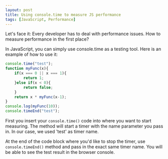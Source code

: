 ```yaml
---
layout: post
title: Using console.time to measure JS performance
tags: [JavaScript, Performance]
---
```


Let's face it: Every developer has to deal with performance issues. How to measure performance in the first place?

In JavaScript, you can simply use console.time as a testing tool. Here is an example of how to use it:

```js
console.time("test");
function myFunc(x){
    if(x === 0 || x === 1){
        return 1;
    }else if(x < 0){
        return false;
    }
    return x * myFunc(x-1);
}
console.log(myFunc(10));
console.timeEnd("test");
```

First you insert your `console.time()` code into where you want to start measuring. The method will start a timer with the name parameter you pass in. In our case, we used 'test' as timer name.

At the end of the code block where you'd like to stop the timer, use `console.timeEnd()` method and pass in the exact same timer name. You will be able to see the test result in the browser console.
